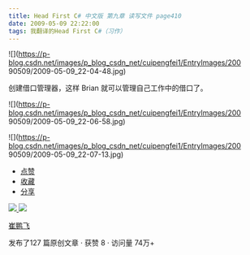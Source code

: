 ```yaml
---
title: Head First C# 中文版 第九章 读写文件 page410
date: 2009-05-09 22:22:00
tags: 我翻译的Head First C#（习作）
---
```

![](https://p-blog.csdn.net/images/p_blog_csdn_net/cuipengfei1/EntryImages/200
90509/2009-05-09_22-04-48.jpg)

创建借口管理器，这样  Brian  就可以管理自己工作中的借口了。

  

![](https://p-blog.csdn.net/images/p_blog_csdn_net/cuipengfei1/EntryImages/200
90509/2009-05-09_22-06-58.jpg)

![](https://p-blog.csdn.net/images/p_blog_csdn_net/cuipengfei1/EntryImages/200
90509/2009-05-09_22-07-13.jpg)

  * [ 点赞  ](javascript:;)
  * [ 收藏  ](javascript:;)
  * [ 分享 ](javascript:;)

[ ![](https://profile.csdnimg.cn/5/2/5/3_cuipengfei1)
![](https://g.csdnimg.cn/static/user-reg-year/1x/11.png)
](https://blog.csdn.net/cuipengfei1)

[ 崔鹏飞 ](https://blog.csdn.net/cuipengfei1)

发布了127 篇原创文章  ·  获赞 8  ·  访问量 74万+

